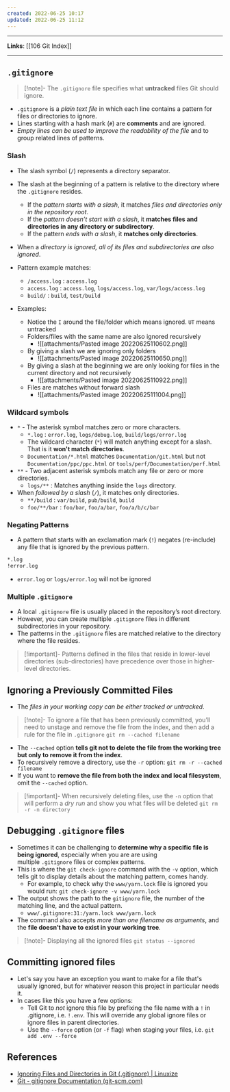 ```yaml
---
created: 2022-06-25 10:17
updated: 2022-06-25 11:12
---
```

---
**Links**: [[106 Git Index]]

---
## `.gitignore`

> [!note]- The `.gitignore` file specifies what **untracked** files Git should ignore.

- `.gitignore` is a *plain text file* in which each line contains a pattern for files or directories to ignore.
- Lines starting with a hash mark (`#`) are **comments** and are ignored. 
- *Empty lines can be used to improve the readability of the file* and to group related lines of patterns.

### Slash
- The slash symbol (`/`) represents a directory separator. 
- The slash at the beginning of a pattern is relative to the directory where the `.gitignore` resides. 
	- If the *pattern starts with a slash*, it matches *files and directories only in the repository root*.
	- If the *pattern doesn’t start with a slash*, it **matches files and directories in any directory or subdirectory**.
	- If the pattern *ends with a slash*, it **matches only directories**. 
- When a *directory is ignored, all of its files and subdirectories are also ignored*.

- Pattern example matches:
	- `/access.log` : `access.log`
	- `access.log` : `access.log`, `logs/access.log`, `var/logs/access.log`
	- `build/` : `build`, `test/build`

- Examples: 
	- Notice the `I` around the file/folder which means ignored. `UT` means untracked
	- Folders/files with the same name are also ignored recursively
		- ![[attachments/Pasted image 20220625110602.png]]
	- By giving a slash we are ignoring only folders
		- ![[attachments/Pasted image 20220625110650.png]]
	- By giving a slash at the beginning we are only looking for files in the current directory and not recursively
		- ![[attachments/Pasted image 20220625110922.png]]
	- Files are matches without forward slash
		- ![[attachments/Pasted image 20220625111004.png]]


### Wildcard symbols
- `*` - The asterisk symbol matches zero or more characters.
	- `*.log` : `error.log`, `logs/debug.log`, `build/logs/error.log`
	- The wildcard character (`*`) will match anything except for a slash. That is it **won't match directories**.
	- `Documentation/*.html` matches `Documentation/git.html` but not `Documentation/ppc/ppc.html` or `tools/perf/Documentation/perf.html`
- `**` - Two adjacent asterisk symbols match any file or zero or more directories. 
	- `logs/**` : Matches anything inside the `logs` directory.
- When *followed by a slash* (`/`), it matches only directories.
	- `**/build` : `var/build`, `pub/build`, `build`
	- `foo/**/bar` : `foo/bar`, `foo/a/bar`, `foo/a/b/c/bar`

### Negating Patterns
- A pattern that starts with an exclamation mark (`!`) negates (re-include) any file that is ignored by the previous pattern.

```bash
*.log
!error.log
```

- `error.log` or `logs/error.log` will not be ignored

### Multiple `.gitignore`
- A local `.gitignore` file is usually placed in the repository’s root directory. 
- However, you can create multiple `.gitignore` files in different subdirectories in your repository. 
- The patterns in the `.gitignore` files are matched relative to the directory where the file resides.

> [!important]- Patterns defined in the files that reside in lower-level directories (sub-directories) have precedence over those in higher-level directories.

## Ignoring a Previously Committed Files
- The *files in your working copy can be either tracked or untracked*.

> [!note]- To ignore a file that has been previously committed, you’ll need to unstage and remove the file from the index, and then add a rule for the file in `.gitignore`
> `git rm --cached filename`

- The `--cached` option **tells git not to delete the file from the working tree but only to remove it from the index**.
- To recursively remove a directory, use the `-r` option: `git rm -r --cached filename`
- If you want to **remove the file from both the index and local filesystem**, omit the `--cached` option.

> [!important]- When recursively deleting files, use the `-n` option that will perform a *dry run* and show you what files will be deleted
> `git rm -r -n directory`

## Debugging `.gitignore` files
- Sometimes it can be challenging to **determine why a specific file is being ignored**, especially when you are are using multiple `.gitignore` files or complex patterns. 
- This is where the `git check-ignore` command with the `-v` option, which tells git to display details about the matching pattern, comes handy.
	- For example, to check why the `www/yarn.lock` file is ignored you would run: `git check-ignore -v www/yarn.lock`
- The output shows the path to the `gitignore` file, the number of the matching line, and the actual pattern.
	- `www/.gitignore:31:/yarn.lock	www/yarn.lock`
- The command also accepts *more than one filename as arguments*, and the **file doesn’t have to exist in your working tree**.

> [!note]- Displaying all the ignored files
> `git status --ignored`

## Committing ignored files
- Let's say you have an exception you want to make for a file that's usually ignored, but for whatever reason this project in particular needs it. 
- In cases like this you have a few options:
	- Tell Git to _not_ ignore this file by prefixing the file name with a `!` in .gitignore, i.e. `!.env`. This will override any global ignore files or ignore files in parent directories.
	- Use the `--force` option (or `-f` flag) when staging your files, i.e. `git add .env --force`

## References
- [Ignoring Files and Directories in Git (.gitignore) | Linuxize](https://linuxize.com/post/gitignore-ignoring-files-in-git/)
- [Git - gitignore Documentation (git-scm.com)](https://git-scm.com/docs/gitignore)